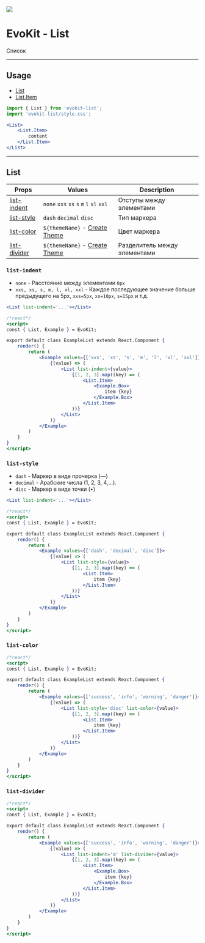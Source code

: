 [create_theme]: docs/base/theme

[list]: #list
[listitem]: #listitem

[list-indent]: #list-indent
[list-style]: #list-style
[list-color]: #list-color
[list-divider]: #list-divider

[![](https://img.shields.io/npm/v/evokit-list.svg?style=flat-square&colorB=blue)](https://www.npmjs.com/package/evokit-list)

# EvoKit - List

Список

---

## Usage

- [List][list]
- [List.Item][listitem]

```jsx
import { List } from 'evokit-list';
import 'evokit-list/style.css';

<List>
    <List.Item>
        content
    </List.Item>
</List>

```

---

## List

| Props | Values | Description |
|-------|--------|-------------|
| [list-indent]  | `none` `xxs` `xs` `s` `m` `l` `xl` `xxl` | Отступы между элементами |
| [list-style]   | `dash` `decimal` `disc` | Тип маркера |
| [list-color]   | `${themeName}` - [Create Theme][create_theme] | Цвет маркера |
| [list-divider] | `${themeName}` - [Create Theme][create_theme] | Разделитель между элементами |

### `list-indent`

- `none` - Расстояние между элементами `0px`
- `xxs, xs, s, m, l, xl, xxl` - Каждое последующее значение больше предыдущего на 5px, `xxs=5px`, `xs=10px`, `s=15px` и т.д.

```jsx
<List list-indent='...'></List>
```

```jsx
/*react*/
<script>
const { List, Example } = EvoKit;

export default class ExampleList extends React.Component {
    render() {
        return (
            <Example values={['xxs', 'xs', 's', 'm', 'l', 'xl', 'xxl']}>
                {(value) => (
                    <List list-indent={value}>
                        {[1, 2, 3].map((key) => (
                            <List.Item>
                                <Example.Box>
                                    item {key}
                                </Example.Box>
                            </List.Item>
                        ))}
                    </List>
                )}
            </Example>
        )
    }
}
</script>
```

### `list-style`

- `dash` - Маркер в виде прочерка (—)
- `decimal` - Арабские числа (1, 2, 3, 4,...).
- `disc` - Маркер в виде точки (•)

```jsx
<List list-indent='...'></List>
```

```jsx
/*react*/
<script>
const { List, Example } = EvoKit;

export default class ExampleList extends React.Component {
    render() {
        return (
            <Example values={['dash', 'decimal', 'disc']}>
                {(value) => (
                    <List list-style={value}>
                        {[1, 2, 3].map((key) => (
                            <List.Item>
                                item {key}
                            </List.Item>
                        ))}
                    </List>
                )}
            </Example>
        )
    }
}
</script>
```

### `list-color`

```jsx
/*react*/
<script>
const { List, Example } = EvoKit;

export default class ExampleList extends React.Component {
    render() {
        return (
            <Example values={['success', 'info', 'warning', 'danger']}>
                {(value) => (
                    <List list-style='disc' list-color={value}>
                        {[1, 2, 3].map((key) => (
                            <List.Item>
                                item {key}
                            </List.Item>
                        ))}
                    </List>
                )}
            </Example>
        )
    }
}
</script>
```

### `list-divider`

```jsx
/*react*/
<script>
const { List, Example } = EvoKit;

export default class ExampleList extends React.Component {
    render() {
        return (
            <Example values={['success', 'info', 'warning', 'danger']}>
                {(value) => (
                    <List list-indent='m' list-divider={value}>
                        {[1, 2, 3].map((key) => (
                            <List.Item>
                                <Example.Box>
                                    item {key}
                                </Example.Box>
                            </List.Item>
                        ))}
                    </List>
                )}
            </Example>
        )
    }
}
</script>
```
